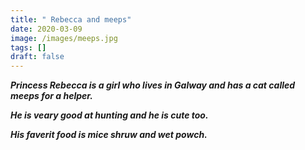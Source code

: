 ```yaml
---
title: " Rebecca and meeps"
date: 2020-03-09
image: /images/meeps.jpg
tags: []
draft: false
---
```

***Princess Rebecca is a girl who lives in Galway and has a cat called meeps for a helper.*** 

***He is veary good at hunting and he is cute too.***

***His faverit food is mice shruw and wet powch.***